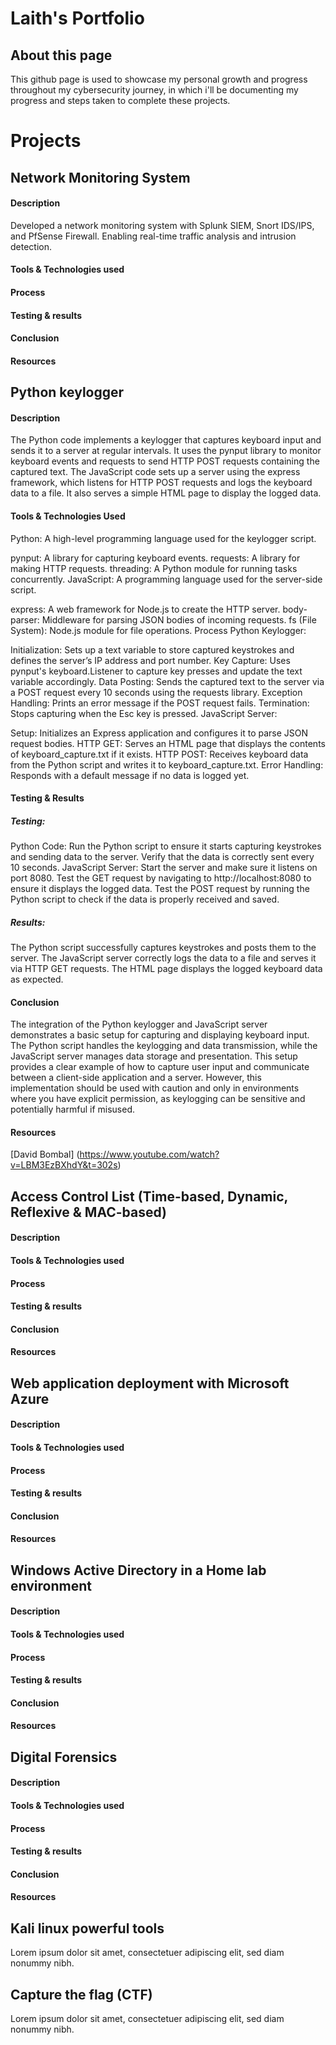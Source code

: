 # Laith's Portfolio
## About this page
This github page is used to showcase my personal growth and progress throughout my cybersecurity journey, in which i'll be documenting my progress and steps taken to complete these projects.
# Projects
## Network Monitoring System
#### Description
Developed a network monitoring system with Splunk SIEM, Snort IDS/IPS, and PfSense Firewall. Enabling real-time traffic analysis and intrusion detection.
#### Tools & Technologies used
#### Process
#### Testing & results
#### Conclusion
#### Resources
## Python keylogger
#### Description
The Python code implements a keylogger that captures keyboard input and sends it to a server at regular intervals. It uses the pynput library to monitor keyboard events and requests to send HTTP POST requests containing the captured text. The JavaScript code sets up a server using the express framework, which listens for HTTP POST requests and logs the keyboard data to a file. It also serves a simple HTML page to display the logged data.
#### Tools & Technologies Used
Python: A high-level programming language used for the keylogger script.

pynput: A library for capturing keyboard events.
requests: A library for making HTTP requests.
threading: A Python module for running tasks concurrently.
JavaScript: A programming language used for the server-side script.

express: A web framework for Node.js to create the HTTP server.
body-parser: Middleware for parsing JSON bodies of incoming requests.
fs (File System): Node.js module for file operations.
Process
Python Keylogger:

Initialization: Sets up a text variable to store captured keystrokes and defines the server’s IP address and port number.
Key Capture: Uses pynput's keyboard.Listener to capture key presses and update the text variable accordingly.
Data Posting: Sends the captured text to the server via a POST request every 10 seconds using the requests library.
Exception Handling: Prints an error message if the POST request fails.
Termination: Stops capturing when the Esc key is pressed.
JavaScript Server:

Setup: Initializes an Express application and configures it to parse JSON request bodies.
HTTP GET: Serves an HTML page that displays the contents of keyboard_capture.txt if it exists.
HTTP POST: Receives keyboard data from the Python script and writes it to keyboard_capture.txt.
Error Handling: Responds with a default message if no data is logged yet.
#### Testing & Results
##### Testing:

Python Code: Run the Python script to ensure it starts capturing keystrokes and sending data to the server. Verify that the data is correctly sent every 10 seconds.
JavaScript Server: Start the server and make sure it listens on port 8080. Test the GET request by navigating to http://localhost:8080 to ensure it displays the logged data. Test the POST request by running the Python script to check if the data is properly received and saved.
##### Results:

The Python script successfully captures keystrokes and posts them to the server.
The JavaScript server correctly logs the data to a file and serves it via HTTP GET requests.
The HTML page displays the logged keyboard data as expected.
#### Conclusion
The integration of the Python keylogger and JavaScript server demonstrates a basic setup for capturing and displaying keyboard input. The Python script handles the keylogging and data transmission, while the JavaScript server manages data storage and presentation. This setup provides a clear example of how to capture user input and communicate between a client-side application and a server. However, this implementation should be used with caution and only in environments where you have explicit permission, as keylogging can be sensitive and potentially harmful if misused.
#### Resources
[David Bombal] (https://www.youtube.com/watch?v=LBM3EzBXhdY&t=302s)
## Access Control List (Time-based, Dynamic, Reflexive & MAC-based)
#### Description
#### Tools & Technologies used
#### Process
#### Testing & results
#### Conclusion
#### Resources
## Web application deployment with Microsoft Azure
#### Description
#### Tools & Technologies used
#### Process
#### Testing & results
#### Conclusion
#### Resources
## Windows Active Directory in a Home lab environment
#### Description
#### Tools & Technologies used
#### Process
#### Testing & results
#### Conclusion
#### Resources
## Digital Forensics
#### Description
#### Tools & Technologies used
#### Process
#### Testing & results
#### Conclusion
#### Resources
## Kali linux powerful tools
Lorem ipsum dolor sit amet, consectetuer adipiscing elit, sed diam nonummy nibh.
## Capture the flag (CTF)
Lorem ipsum dolor sit amet, consectetuer adipiscing elit, sed diam nonummy nibh.
